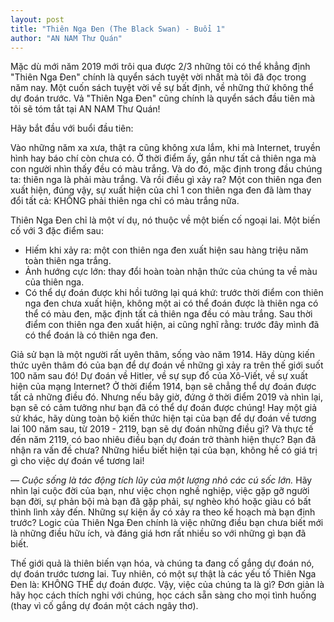 ```yaml
---
layout: post
title: "Thiên Nga Đen (The Black Swan) - Buổi 1"
author: "AN NAM Thư Quán"
---
```


Mặc dù mới năm 2019 mới trôi qua được 2/3 những tôi có thể khẳng định "Thiên Nga Đen" chính là quyển sách tuyệt vời nhất mà tôi đã đọc trong năm nay. Một cuốn sách tuyệt vời về sự bất định, về những thứ không thể dự đoán trước. Vả "Thiên Nga Đen" cũng chính là quyển sách đầu tiên mà tôi sẽ tóm tắt tại AN NAM Thư Quán!

Hãy bắt đầu với buổi đầu tiên:

Vào những năm xa xưa, thật ra cũng không xưa lắm, khi mà Internet, truyền hình hay báo chí còn chưa có. Ở thời điểm ấy, gần như tất cả thiên nga mà con người nhìn thấy đều có màu trắng. Và do đó, mặc định trong đầu chúng ta: thiên nga là phải màu trắng. Và rồi điều gì xảy ra? Một con thiên nga đen xuất hiện, đúng vậy, sự xuất hiện của chỉ 1 con thiên nga đen đã làm thay đổi tất cả: KHÔNG phải thiên nga chỉ có màu trắng nữa.


Thiên Nga Đen chỉ là một ví dụ, nó thuộc về một biến cố ngoại lai. Một biến cố với 3 đặc điểm sau:
- Hiếm khi xảy ra: một con thiên nga đen xuất hiện sau hàng triệu năm toàn thiên nga trắng.
- Ảnh hướng cực lớn: thay đổi hoàn toàn nhận thức của chúng ta về màu của thiên nga.
- Có thể dự đoán được khi hồi tưởng lại quá khứ: trước thời điểm con thiên nga đen chưa xuất hiện, không một ai có thể đoán được là thiên nga có thể có màu đen, mặc định tất cả thiên nga đều có màu trắng. Sau thời điểm con thiên nga đen xuất hiện, ai cũng nghĩ rằng: trước đây mình đã có thể đoán là có thiên nga đen.


Giả sử bạn là một người rất uyên thâm, sống vào năm 1914. Hãy dùng kiến thức uyên thâm đó của bạn để dự đoán về những gì xảy ra trên thế giới suốt 100 năm sau đó! Dự đoán về Hitler, về sự sụp đổ của Xô-Viết, về sự xuất hiện của mạng Internet? Ở thời điểm 1914, bạn sẽ chẳng thể dự đoán được tất cả những điều đó. Nhưng nếu bây giờ, đứng ở thời điểm 2019 và nhìn lại, bạn sẽ có cảm tưởng như bạn đã có thể dự đoán được chúng! 
Hay một giả sử khác, hãy dùng toàn bộ kiến thức hiện tại của bạn để dự đoán về tương lai 100 năm sau, từ 2019 - 2119, bạn sẽ dự đoán những điều gì? Và thực tế đến năm 2119, có bao nhiêu điều bạn dự đoán trở thành hiện thực? Bạn đã nhận ra vấn đề chưa? Những hiểu biết hiện tại của bạn, không hề có giá trị gì cho việc dự đoán vể tương lai!


<cite>&mdash; Cuộc sống là tác động tích lũy của một lượng nhỏ các cú sốc lớn.</cite>
Hãy nhìn lại cuộc đời của bạn, như việc chọn nghề nghiệp, việc gặp gỡ người bạn đời, sự phản bội mà bạn đã gặp phải, sự nghèo khó hoặc giàu có bất thình lình xảy đến. Những sự kiện ấy có xảy ra theo kế hoạch mà bạn định trước?
Logic của Thiên Nga Đen chính là việc những điều bạn chưa biết mới là những điều hữu ích, và đáng giá hơn rất nhiều so với những gì bạn đã biết.


Thế giới quả là thiên biến vạn hóa, và chúng ta đang cố gắng dự đoán nó, dự đoán trước tương lai. Tuy nhiên, có một sự thật là các yếu tố Thiên Nga Đen là: KHÔNG THỂ dự đoán được.
Vậy, việc của chúng ta là gì? Đơn giản là hãy học cách thích nghi với chúng, học cách sẵn sàng cho mọi tình huống (thay vì cố gắng dự đoán một cách ngây thơ).